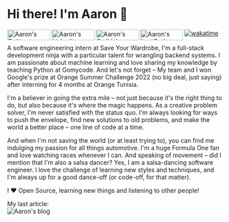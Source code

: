 # Hi there! I'm Aaron 👋
<a href="https://twitter.com/aaronhaddad_">
  <img align="left" alt="Aaron's Twitter" width="100px" height="25px" src="https://img.shields.io/badge/Twitter-1DA1F2?style=for-the-badge&logo=Twitter&logoColor=white" />
</a>
<a href="https://www.linkedin.com/in/haddadaaron/">
  <img align="left" alt="Aaron's Linkedin" width="100px" height="25px" src="https://img.shields.io/badge/Linkedin-0A66C2?style=for-the-badge&logo=Linkedin&logoColor=white" />
</a>
<a href="https://www.qwiklabs.com/public_profiles/e4a32e85-10e8-4f7d-9c0f-f825feeb91cd">
  <img align="left" alt="Aaron's Qwiklab" width="100px" height="25px" src="https://img.shields.io/badge/Qwiklabs-F5CD0E?style=for-the-badge&logo=Qwiklabs&logoColor=black" />
</a>
<a href="https://leetcode.com/aaronhaddad/">
  <img align="left" alt="Aaron's LeetCode" width="100px" height="25px" src="https://img.shields.io/badge/LeetCode-ffa116?style=for-the-badge&logo=LeetCode&logoColor=black" />
</a>

[![wakatime](https://wakatime.com/badge/user/cc555eb6-fa61-49ef-b59c-a197f1e2d00e.svg)](https://wakatime.com/@cc555eb6-fa61-49ef-b59c-a197f1e2d00e)
<br />
<br />
A software engineering intern at Save Your Wardrobe, I'm a full-stack development ninja with a particular talent for wrangling backend systems. I am passionate about machine learning and love sharing my knowledge by teaching Python at Gomycode. And let's not forget – My team and I won Google's prize at Orange Summer Challenge 2022 (no big deal, just saying) after interning for 4 months at Orange Tunisia.

I'm a believer in going the extra mile – not just because it's the right thing to do, but also because it's where the magic happens. As a creative problem solver, I'm never satisfied with the status quo. I'm always looking for ways to push the envelope, find new solutions to old problems, and make the world a better place – one line of code at a time.

And when I'm not saving the world (or at least trying to), you can find me indulging my passion for all things automotive. I'm a huge Formula One fan and love watching races whenever I can. And speaking of movement – did I mention that I'm also a salsa dancer? Yes, I am a salsa-dancing software engineer. I love the challenge of learning new styles and techniques, and I'm always up for a good dance-off (or code-off, for that matter).

I ❤️ Open Source, learning new things and listening to other people!

My last article:<br />
![Aaron's blog](https://github-read-medium.vercel.app/latest?username=aaronhaddad&limit=6&theme=dark)
